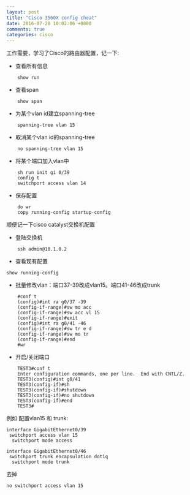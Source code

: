 ```yaml
---
layout: post
title: "Cisco 3560X config cheat"
date: 2016-07-28 10:02:06 +0800
comments: true
categories: cisco
---
```

工作需要，学习了Cisco的路由器配置，记一下:

* 查看所有信息

```
    show run
```

* 查看span

```
    show span
```

* 为某个vlan id建立spanning-tree

```
    spanning-tree vlan 15
```

* 取消某个vlan id的spanning-tree

```
    no spanning-tree vlan 15
```

* 将某个端口加入vlan中

```
    sh run init gi 0/39
    config t
    switchport access vlan 14
```

* 保存配置

```
    do wr
    copy running-config startup-config
```


顺便记一下cisco catalyst交换机配置

* 登陆交换机

```
    ssh admin@10.1.0.2
```

* 查看现有配置

``
    show running-config
``

* 批量修改vlan：端口37-39改成vlan15。端口41-46改成trunk

```
    #conf t
    (config)#int ra g0/37 -39
    (config-if-range)#sw mo acc
    (config-if-range)#sw acc vl 15
    (config-if-range)#exit
    (config)#int ra g0/41 -46
    (config-if-range)#sw tr e d
    (config-if-range)#sw mo tr
    (config-if-range)#end
    #wr
```

* 开启/关闭端口

```
    TEST3#conf t
    Enter configuration commands, one per line.  End with CNTL/Z.
    TEST3(config)#int g0/41
    TEST3(config-if)#sh
    TEST3(config-if)#shutdown
    TEST3(config-if)#no shutdown
    TEST3(config-if)#end
    TEST3#
```

例如 配置vlan15 和 trunk:

```
interface GigabitEthernet0/39
 switchport access vlan 15
  switchport mode access

interface GigabitEthernet0/46
 switchport trunk encapsulation dot1q
  switchport mode trunk

```

去掉

```
no switchport access vlan 15
```
